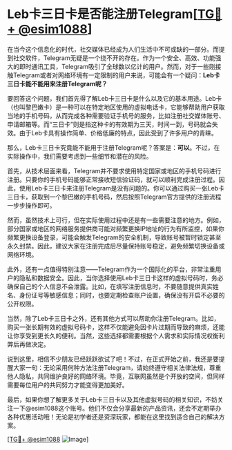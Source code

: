 # Leb卡三日卡是否能注册Telegram[[TG💪+ @esim1088](https://t.me/s/esim1088)]

在当今这个信息化的时代，社交媒体已经成为人们生活中不可或缺的一部分。而提到社交软件，Telegram无疑是一个绕不开的存在。作为一个安全、高效、功能强大的即时通讯工具，Telegram吸引了全球数以亿计的用户。然而，对于一些刚接触Telegram或者对网络环境有一定限制的用户来说，可能会有一个疑问：**Leb卡三日卡能不能用来注册Telegram呢？**

要回答这个问题，我们首先得了解Leb卡三日卡是什么以及它的基本用途。Leb卡（也叫黎巴嫩卡）是一种可以在特定地区使用的虚拟电话卡，它能够帮助用户获取当地的手机号码，从而完成各种需要验证手机号的服务，比如注册社交媒体账号、申请邮箱等。而“三日卡”则是指这种卡的有效期为三天，时间一到，号码就会失效。由于Leb卡具有操作简单、价格低廉的特点，因此受到了许多用户的青睐。

那么，Leb卡三日卡究竟能不能用于注册Telegram呢？答案是：**可以**。不过，在实际操作中，我们需要考虑到一些细节和潜在的风险。

首先，从技术层面来看，Telegram并不要求使用特定国家或地区的手机号码进行注册。只要你的手机号码能够正常接收短信验证码，就可以顺利完成注册过程。因此，使用Leb卡三日卡来注册Telegram是没有问题的。你可以通过购买一张Leb卡三日卡，获取到一个黎巴嫩的手机号码，然后按照Telegram官方提供的注册流程一步步操作即可。

然而，虽然技术上可行，但在实际使用过程中还是有一些需要注意的地方。例如，部分国家或地区的网络服务提供商可能对频繁更换IP地址的行为有所监控，如果你频繁更换设备登录，可能会触发Telegram的安全机制，导致账号被暂时锁定甚至永久封禁。因此，建议大家在注册完成后尽量保持账号稳定，避免频繁切换设备或网络环境。

此外，还有一点值得特别注意——Telegram作为一个国际化的平台，非常注重用户的隐私和数据安全。因此，当你选择使用Leb卡三日卡这样的虚拟号码时，务必确保自己的个人信息不会泄露。比如，在填写注册信息时，不要随意提供真实姓名、身份证号等敏感信息；同时，也要定期检查账户设置，确保没有开启不必要的公开权限。

当然，除了Leb卡三日卡之外，还有其他方式可以帮助你注册Telegram。比如，购买一张长期有效的虚拟号码卡，这样不仅能避免因卡片过期而导致的麻烦，还能让你享受到更长久的便利。当然，这些选择都需要根据个人需求和实际情况权衡利弊后再做决定。

说到这里，相信不少朋友已经跃跃欲试了吧！不过，在正式开始之前，我还是要提醒大家一句：无论采用何种方法注册Telegram，请始终遵守相关法律法规，尊重他人隐私，共同维护良好的网络环境。毕竟，互联网虽然是个开放的空间，但同样需要每位用户的共同努力才能变得更加美好。

最后，如果你想了解更多关于Leb卡三日卡以及其他虚拟号码的相关知识，不妨关注一下@esim1088这个账号。他们不仅会分享最新的产品资讯，还会不定期举办各种优惠活动哦！无论是初学者还是资深玩家，都能在这里找到适合自己的解决方案。

[[TG💪+ @esim1088](https://t.me/s/esim1088) ![Image](https://i.postimg.cc/4NQfJmqS/Snipaste-2025-05-13-00-14-12.png)]